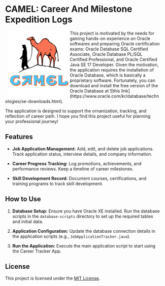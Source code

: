 # CAMEL: Career And Milestone Expedition Logs

<img align="right" src="camel.png" width="200" style="float: left; margin-left: 10px;">
<p>
  This project is motivated by the needs for gaining hands-on experience on Oracle softwares and preparing Oracle certification exams: Oracle Database SQL Certified Associate, Oracle Database PL/SQL Certified Professional, and Oracle Certified Java SE 17 Developer. Given the motivation, the application requires the installation of Oracle Database, which is basically a proprietary software. Fortunately, you can download and install the free version of the Oracle Database at ![this link](https://www.oracle.com/kr/database/technologies/xe-downloads.html). 
  
  The application is designed to support the ornanization, tracking, and reflection of career path. I hope you find this project useful for planning your professional journey!  
</p>

## Features

- **Job Application Management:** Add, edit, and delete job applications. Track application status, interview details, and company information.

- **Career Progress Tracking:** Log promotions, achievements, and performance reviews. Keep a timeline of career milestones.

- **Skill Development Record:** Document courses, certifications, and training programs to track skill development.

## How to Use

1. **Database Setup:** Ensure you have Oracle XE installed. Run the database scripts in the `database-scripts` directory to set up the required tables and initial data.

2. **Application Configuration:** Update the database connection details in the application scripts (e.g., `JobApplicationTracker.java`).

3. **Run the Application:** Execute the main application script to start using the Career Tracker App.

## License

This project is licensed under the [MIT License](LICENSE).


